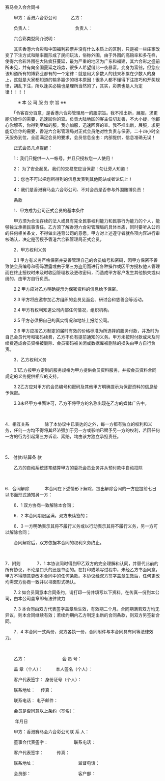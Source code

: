 



赛马会入会合同书



 

　　甲方：香港六合彩公司　　　 乙方：

　　负责人：　　　　　　　　　　 负责人：　　

　　六合彩类型简介说明：　　

　　其实香港六合彩和中国福利彩票并没有什么本质上的区别，只是被一些庄家改变了下注方式和赔率而形成了民间玩法，俗称外围，由于外围的高赔率和多花样，使得六合彩外围在大陆疯狂蔓延，最为严重的地区为广东和福建，其六合彩之盛前所未见，并有向全国蔓延之趋势，很多人希望借此一夜暴富，变身为富翁，但您应该知道所有的博彩业都有的一个定律：就是用大多数人的钱来积累在少数人的身上，这就是大家都知道的输多赢少的根本原因！很多人都不懂得下注技巧和开奖规律，胡乱下注，所以逢买必输也是理所当然的了，其实，彩票也是人为定律！！！！　

　　　※ 本 公 司 服 务 宗 旨 ※※　　

　　「令客百分百意」是香港六合彩管理局一的服宗旨。我不推出新，展服，求更能切合你的需要，迅速回你的查。负责大陆地区的客主任切友善，不大小疑，他都心你解答，你得到至如的服。我亦加服，迅速回客的查。我不推出新，展服，求更能切合你的需要，香港六合彩管理局对正式会员绝对性负责与保密，二十四小时全天服务到位，全面满足会员的要求，会员信息全由：内部提供，信息准确无误！　　

　　正式会员几点提醒：　　

　　1：我们只提供一人一帐号，并且只授权您一人使用！　　

　　2： 为了安全起见，我们的交易您应当保密！勿让旁人知道！　　

　　3：您也不可以把您所得到的信息发表到其他网站或者论坛上！　　

　　4：我们是香港赛马会六合彩公司、不对会员是否参与外围赌博负责！　　

　　条款　　

　　1．甲方成为公司正式会员的基本条件

　　甲方须为合法存续的法人或具有完全民事权利能力和民事行为能力的个人，能够独立承担民事责任。乙方须了解香港六合彩管理局的具体本质，同时要听从公司的任何相关条文，不得做出违背公司的意愿。甲方对上述遵守者就各项内容进行审核确认，决定是否授予香港六合彩管理局正式会员。　　

　　2．甲方权利义务

　　2.1 甲方有义务严格保密并妥善管理自己的会员编号和密码，因甲方保密不善致使会员编号和密码泄露或由于第三方盗用而进行各种操作或因甲方授权他人管理而在终止授权时未及时收回管理权及更改密码，而造成甲方客户发生其他损失或纠纷的，由甲方自行负责。

　　2.2 甲方应对乙方明确提示为保密资料的信息给予保密。

　　2.3 甲方将应邀参加乙方组织的会员见面会、研讨会和慈善会等活动。

　　2.4 甲方有权利知道公司内部任何情况，组织机构。

　　2.5 甲方必须把自己的真实情况和地址上报给公司。

　　2.6 甲方应按乙方制定的届时有效的价格标准为所选择的服务付款，并及时为自己会员代号和密码续费，乙方不负有提前通知的义务。甲方未按时付款或未及时续费造成会员资格被删除、会员密码被关闭或数据库被删除的损失由甲方自行负责。　　

　　3．乙方权利义务

　　3.1乙方按甲方定制的服务规格为甲方提供会员资料服务，并按会员资料合同规定的义务提供相应的支持。

　　3.2乙方应对甲方的会员编号和密码及其他甲方明确提示为保密资料的信息给予保密。

　　3.3未经甲方书面许可，乙方不将甲方的名称出现在乙方的媒体广告中。

　　

4．相互关系
　　
　除了本协议中已表达的之外，每一方都有独立的权利和义务，任何一方均不得将其经济强加于另一方或影响已赋予另一方的权利，若因任何一方的行为引起第三方诉讼、索赔，均由该方独立承担责任。

　　

5． 付款/结算条
款

　　乙方的自动系统逐笔结算甲方的委托会员业务并从预付款中自动扣除

　　

6．合同解除
　　
　本合同在下述情形下解除，提出解除合同的一方应提前七日以书面形式通知另一方：

　　6．1 双方协商一致解除本合同；

　　6．2 本合同期限届满，双方未续签的；

　　6．3 一方明确表示其将不履行义务或以行动表示其将不履行义务，另一方可以解除合同；

　　合同解除后，双方依据本合同的权利义务终止。

　　

7．附则
　　
　 7．1 本协议同时得到甲乙双方的完全理解和认同，并替代此前的所有协议，不论是口头的还是书面的。在打印或填写过程中，未经乙方书面同意，甲方不得随意更改本合同中的任何条款。本协议经双方签字盖章生效后，任何更改均需双方协商一致并以书面形式确认。

　　7. 2 如会员同意本合同条约，请打印一份并填写以下资料。在传真一份到本公司，由本公司盖章即有法律效力

　　7. 3 本合同由双方代表签字盖章后生效，有效期二个月。合同期满若双方均无异议，则本合同继续有效；若续约期内乙方制定出新的合同条款，则双方另签新合同。

　　7．4 本合同一式两份，双方各执一份，合同附件与本合同具有同等法律效力。

　　

　　乙方：　　　　　　　　 会 员 号：

　　盖 章（个人）：　　　本人签名（个人）：

　　客户代表签字： 身份证号（个人）：

　　联系地址：　 传真：

　　联系电话： 电子邮件：

　　会员是否同意以上条约（签名）：

　　 年月日　　

　　甲方：香港赛马会六合彩公司联 系 人：

　　董事会代表签字：　　　　　　联系电话：

　　客户代表签字：　　　传真：

　　联系地址：　　　　　　　　　　监督电话：

　　会员部：　　　　　　　　　　　客户部：